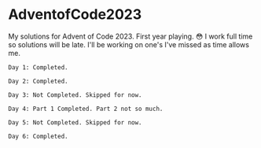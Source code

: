 # AdventofCode2023
My solutions for Advent of Code 2023. First year playing. 😳
I work full time so solutions will be late. I'll be working on one's I've missed as time allows me.

    Day 1: Completed.

    Day 2: Completed.

    Day 3: Not Completed. Skipped for now.

    Day 4: Part 1 Completed. Part 2 not so much.

    Day 5: Not Completed. Skipped for now.

    Day 6: Completed. 